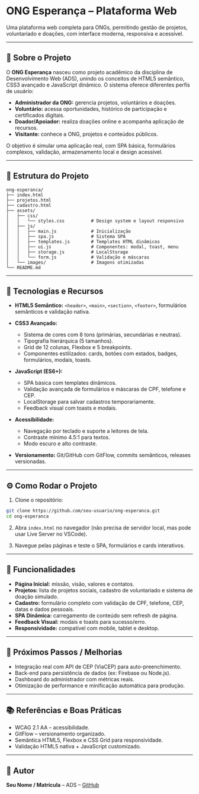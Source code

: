 # ONG Esperança – Plataforma Web

Uma plataforma web completa para ONGs, permitindo gestão de projetos, voluntariado e doações, com interface moderna, responsiva e acessível.

---

## 🚀 Sobre o Projeto

O **ONG Esperança** nasceu como projeto acadêmico da disciplina de Desenvolvimento Web (ADS), unindo os conceitos de HTML5 semântico, CSS3 avançado e JavaScript dinâmico.
O sistema oferece diferentes perfis de usuário:

* **Administrador da ONG:** gerencia projetos, voluntários e doações.
* **Voluntário:** acessa oportunidades, histórico de participação e certificados digitais.
* **Doador/Apoiador:** realiza doações online e acompanha aplicação de recursos.
* **Visitante:** conhece a ONG, projetos e conteúdos públicos.

O objetivo é simular uma aplicação real, com SPA básica, formulários complexos, validação, armazenamento local e design acessível.

---

## 📁 Estrutura do Projeto

```
ong-esperanca/
├── index.html
├── projetos.html
├── cadastro.html
├── assets/
│   ├── css/
│   │   └── styles.css          # Design system e layout responsivo
│   ├── js/
│   │   ├── main.js             # Inicialização
│   │   ├── spa.js              # Sistema SPA
│   │   ├── templates.js        # Templates HTML dinâmicos
│   │   ├── ui.js               # Componentes: modal, toast, menu
│   │   ├── storage.js          # LocalStorage
│   │   └── form.js             # Validação e máscaras
│   └── images/                 # Imagens otimizadas
└── README.md
```

---

## 🎨 Tecnologias e Recursos

* **HTML5 Semântico:** `<header>`, `<main>`, `<section>`, `<footer>`, formulários semânticos e validação nativa.
* **CSS3 Avançado:**

  * Sistema de cores com 8 tons (primárias, secundárias e neutras).
  * Tipografia hierárquica (5 tamanhos).
  * Grid de 12 colunas, Flexbox e 5 breakpoints.
  * Componentes estilizados: cards, botões com estados, badges, formulários, modais, toasts.
* **JavaScript (ES6+):**

  * SPA básica com templates dinâmicos.
  * Validação avançada de formulários e máscaras de CPF, telefone e CEP.
  * LocalStorage para salvar cadastros temporariamente.
  * Feedback visual com toasts e modais.
* **Acessibilidade:**

  * Navegação por teclado e suporte a leitores de tela.
  * Contraste mínimo 4.5:1 para textos.
  * Modo escuro e alto contraste.
* **Versionamento:** Git/GitHub com GitFlow, commits semânticos, releases versionadas.

---

## ⚙️ Como Rodar o Projeto

1. Clone o repositório:

```bash
git clone https://github.com/seu-usuario/ong-esperanca.git
cd ong-esperanca
```

2. Abra `index.html` no navegador (não precisa de servidor local, mas pode usar Live Server no VSCode).

3. Navegue pelas páginas e teste o SPA, formulários e cards interativos.

---

## 📌 Funcionalidades

* **Página Inicial:** missão, visão, valores e contatos.
* **Projetos:** lista de projetos sociais, cadastro de voluntariado e sistema de doação simulado.
* **Cadastro:** formulário completo com validação de CPF, telefone, CEP, datas e dados pessoais.
* **SPA Dinâmica:** carregamento de conteúdo sem refresh de página.
* **Feedback Visual:** modais e toasts para sucesso/erro.
* **Responsividade:** compatível com mobile, tablet e desktop.

---

## 🧩 Próximos Passos / Melhorias

* Integração real com API de CEP (ViaCEP) para auto-preenchimento.
* Back-end para persistência de dados (ex: Firebase ou Node.js).
* Dashboard do administrador com métricas reais.
* Otimização de performance e minificação automática para produção.

---

## 📚 Referências e Boas Práticas

* WCAG 2.1 AA – acessibilidade.
* GitFlow – versionamento organizado.
* Semântica HTML5, Flexbox e CSS Grid para responsividade.
* Validação HTML5 nativa + JavaScript customizado.

---

## 👤 Autor

**Seu Nome / Matrícula** – ADS – [GitHub](https://github.com/seu-usuario)
